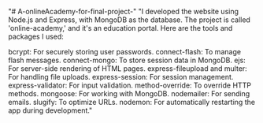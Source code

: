 "# A-onlineAcademy-for-final-project-" 
"I developed the website using Node.js and Express, with MongoDB as the database. The project is called 'online-academy,' and it's an education portal. Here are the tools and packages I used:

bcrypt: For securely storing user passwords.
connect-flash: To manage flash messages.
connect-mongo: To store session data in MongoDB.
ejs: For server-side rendering of HTML pages.
express-fileupload and multer: For handling file uploads.
express-session: For session management.
express-validator: For input validation.
method-override: To override HTTP methods.
mongoose: For working with MongoDB.
nodemailer: For sending emails.
slugify: To optimize URLs.
nodemon: For automatically restarting the app during development."
